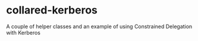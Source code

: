# collared-kerberos
A couple of helper classes and an example of using Constrained Delegation with Kerberos
